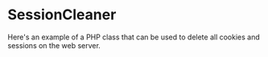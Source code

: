 # SessionCleaner
Here's an example of a PHP class that can be used to delete all cookies and sessions on the web server.
